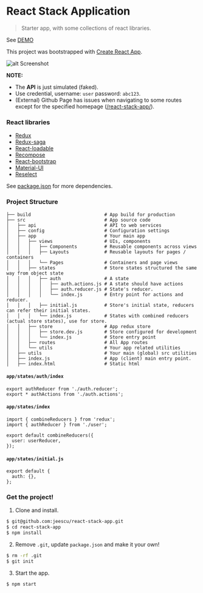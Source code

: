 # React Stack Application
> Starter app, with some collections of react libraries.

See [DEMO](https://jeescu.github.io/react-stack-app/)

This project was bootstrapped with [Create React App](https://github.com/facebookincubator/create-react-app).

![alt Screenshot](https://raw.githubusercontent.com/jeescu/react-stack-app/master/public/rsa-sc.png)

__NOTE:__
- The **API** is just simulated (faked).
- Use credential, username: `user` password: `abc123`.
- (External) Github Page has issues when navigating to some routes except for the specified homepage ([/react-stack-app/](https://jeescu.github.io/react-stack-app/)).

### React libraries
- [Redux](https://github.com/reactjs/redux/)
- [Redux-saga](https://github.com/redux-saga/redux-saga)
- [React-loadable](https://github.com/thejameskyle/react-loadable)
- [Recompose](https://github.com/acdlite/recompose)
- [React-bootstrap](https://github.com/react-bootstrap/react-bootstrap)
- [Material-UI](https://github.com/callemall/material-ui)
- [Reselect](https://github.com/reactjs/reselect/)

See [package.json](https://github.com/jeescu/react-stack-app/blob/master/package.json) for more dependencies.

### Project Structure
```
├── build                           # App build for production
├── src                             # App source code
│   ├── api                         # API to web services
│   ├── config                      # Configuration settings
│   ├── app                         # Your main app
│   │   ├── views                   # UIs, components
│   │   │   ├── Components          # Reusable components across views
│   │   │   ├── Layouts             # Reusable layouts for pages / containers
│   │   │   └── Pages               # Containers and page views
│   │   ├── states                  # Store states structured the same way from object state
│   │   │   ├── auth                # A state
│   │   │   │   ├── auth.actions.js # A state should have actions
│   │   │   │   ├── auth.reducer.js # State's reducer.
│   │   │   │   └── index.js        # Entry point for actions and reducer.
│   │   │   ├── initial.js          # Store's initial state, reducers can refer their initial states.
│   │   │   └── index.js            # States with combined reducers (actual store states), use for store.
│   │   ├── store                   # App redux store
│   │   │   ├── store.dev.js        # Store configured for development
│   │   │   └── index.js            # Store entry point
│   │   ├── routes                  # All App routes
│   │   └── utils                   # Your app related utilities
│   ├── utils                       # Your main (global) src utilities
│   ├── index.js                    # App (client) main entry point.
│   ├── index.html                  # Static html
```

#### `app/states/auth/index`
```
export authReducer from './auth.reducer';
export * authActions from './auth.actions';
```

#### `app/states/index`
```
import { combineReducers } from 'redux';
import { authReducer } from './user';

export default combineReducers({
  user: userReducer,
});
```

#### `app/states/initial.js`
```
export default {
  auth: {},
};
```
### Get the project!
1. Clone and install.
```bash
$ git@github.com:jeescu/react-stack-app.git
$ cd react-stack-app
$ npm install
```

2. Remove `.git`, update `package.json` and make it your own!
```bash
$ rm -rf .git
$ git init
```

3. Start the app.
```
$ npm start
```

